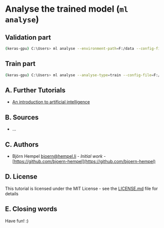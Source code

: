 # Analyse the trained model (`ml analyse`)

## Validation part

```bash
(keras-gpu) C:\Users> ml analyse --environment-path=F:/data --config-file=processed/flower-12-MobileNetV2/model.json --yes
```

## Train part

```bash
(keras-gpu) C:\Users> ml analyse --analyse-type=train --config-file=F:/data/processed/flower-12-MobileNetV2/model.json --yes
```

## A. Further Tutorials

* [An introduction to artificial intelligence](https://github.com/friends-of-ai/an-introduction-to-artificial-intelligence)

## B. Sources

* ...

## C. Authors

* Björn Hempel <bjoern@hempel.li> - _Initial work_ - [https://github.com/bjoern-hempel](https://github.com/bjoern-hempel)

## D. License

This tutorial is licensed under the MIT License - see the [LICENSE.md](/LICENSE.md) file for details

## E. Closing words

Have fun! :)


